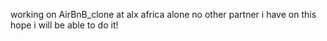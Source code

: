 working on AirBnB_clone at alx africa alone no other partner i have on this
hope i will be able to do it!   